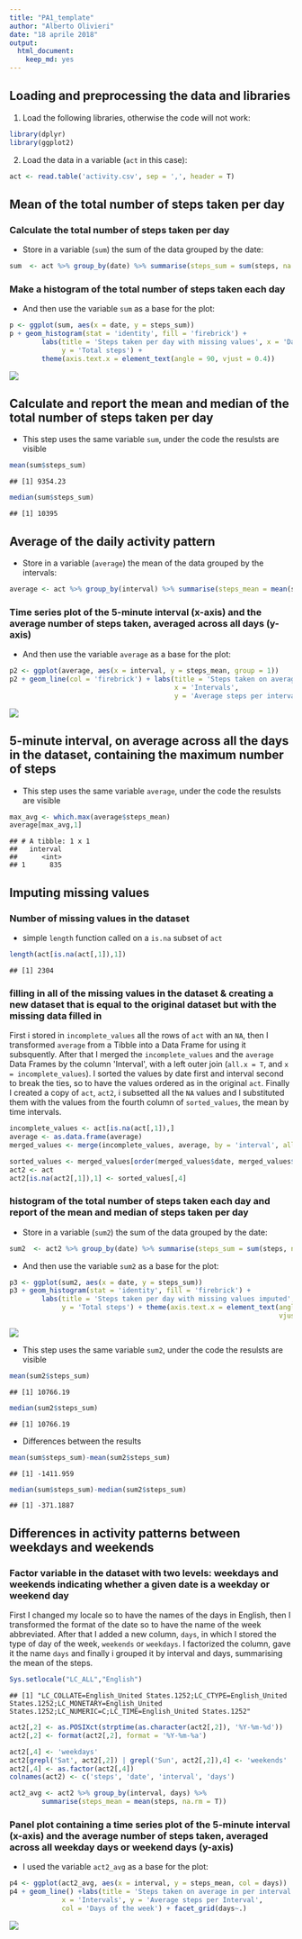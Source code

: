 ```yaml
---
title: "PA1_template"
author: "Alberto Olivieri"
date: "18 aprile 2018"
output:
  html_document:
    keep_md: yes
---
```


## Loading and preprocessing the data and libraries

1. Load the following libraries, otherwise the code will not work:


```r
library(dplyr)
library(ggplot2)
```

2. Load the data in a variable (`act` in this case):


```r
act <- read.table('activity.csv', sep = ',', header = T)
```

## Mean of the total number of steps taken per day

### Calculate the total number of steps taken per day

* Store in a variable (`sum`) the sum of the data grouped by the date:


```r
sum  <- act %>% group_by(date) %>% summarise(steps_sum = sum(steps, na.rm = T))
```

### Make a histogram of the total number of steps taken each day

* And then use the variable `sum` as a base for the plot:


```r
p <- ggplot(sum, aes(x = date, y = steps_sum))
p + geom_histogram(stat = 'identity', fill = 'firebrick') +
        labs(title = 'Steps taken per day with missing values', x = 'Date', 
             y = 'Total steps') +
        theme(axis.text.x = element_text(angle = 90, vjust = 0.4))
```

![](PA1_template_files/figure-html/first_plot-1.png)<!-- -->

## Calculate and report the mean and median of the total number of steps taken per day

* This step uses the same variable `sum`, under the code the resulsts are visible


```r
mean(sum$steps_sum)
```

```
## [1] 9354.23
```

```r
median(sum$steps_sum)
```

```
## [1] 10395
```

## Average of the daily activity pattern

* Store in a variable (`average`) the mean of the data grouped by the intervals:


```r
average <- act %>% group_by(interval) %>% summarise(steps_mean = mean(steps, na.rm = T))
```

### Time series plot of the 5-minute interval (x-axis) and the average number of steps taken, averaged across all days (y-axis)

* And then use the variable `average` as a base for the plot:


```r
p2 <- ggplot(average, aes(x = interval, y = steps_mean, group = 1))
p2 + geom_line(col = 'firebrick') + labs(title = 'Steps taken on average per interval', 
                                         x = 'Intervals',
                                         y = 'Average steps per interval') 
```

![](PA1_template_files/figure-html/second_plot-1.png)<!-- -->

## 5-minute interval, on average across all the days in the dataset, containing the maximum number of steps

* This step uses the same variable `average`, under the code the resulsts are visible


```r
max_avg <- which.max(average$steps_mean)
average[max_avg,1]
```

```
## # A tibble: 1 x 1
##   interval
##      <int>
## 1      835
```

## Imputing missing values

### Number of missing values in the dataset

* simple `length` function called on a `is.na` subset of `act`


```r
length(act[is.na(act[,1]),1])
```

```
## [1] 2304
```

### filling in all of the missing values in the dataset & creating a new dataset that is equal to the original dataset but with the missing data filled in

First i stored in `incomplete_values` all the rows of `act` with an `NA`, then I transformed `average` from a Tibble into a Data Frame for using it subsquently. After that I merged the `incomplete_values` and the `average` Data Frames by the column 'Interval', with a left outer join (`all.x = T`, and `x = incomplete_values`). I sorted the values by date first and interval second to break the ties, so to have the values ordered as in the original `act`. Finally I created a copy of `act`, `act2`, i subsetted all the `NA` values and I substituted them with the values from the fourth column of `sorted_values`, the mean by time intervals.


```r
incomplete_values <- act[is.na(act[,1]),]
average <- as.data.frame(average)
merged_values <- merge(incomplete_values, average, by = 'interval', all.x = T)

sorted_values <- merged_values[order(merged_values$date, merged_values$interval),]
act2 <- act
act2[is.na(act2[,1]),1] <- sorted_values[,4]
```

### histogram of the total number of steps taken each day and report of the mean and median of steps taken per day

* Store in a variable (`sum2`) the sum of the data grouped by the date:


```r
sum2  <- act2 %>% group_by(date) %>% summarise(steps_sum = sum(steps, na.rm = T))
```

* And then use the variable `sum2` as a base for the plot:


```r
p3 <- ggplot(sum2, aes(x = date, y = steps_sum))
p3 + geom_histogram(stat = 'identity', fill = 'firebrick') +
        labs(title = 'Steps taken per day with missing values imputed', x = 'Date',
             y = 'Total steps') + theme(axis.text.x = element_text(angle = 90, 
                                                                   vjust = 0.4))
```

![](PA1_template_files/figure-html/third_plot-1.png)<!-- -->

* This step uses the same variable `sum2`, under the code the resulsts are visible


```r
mean(sum2$steps_sum)
```

```
## [1] 10766.19
```

```r
median(sum2$steps_sum)
```

```
## [1] 10766.19
```

* Differences between the results


```r
mean(sum$steps_sum)-mean(sum2$steps_sum)
```

```
## [1] -1411.959
```

```r
median(sum$steps_sum)-median(sum2$steps_sum)
```

```
## [1] -371.1887
```

## Differences in activity patterns between weekdays and weekends

### Factor variable in the dataset with two levels: weekdays and weekends indicating whether a given date is a weekday or weekend day

First I changed my locale so to have the names of the days in English, then I transformed the format of the date so to have the name of the week abbreviated. After that I added a new column, `days`, in which I stored the type of day of the week, `weekends` or `weekdays`. I factorized the column, gave it the name `days` and finally i grouped it by interval and days, summarising the mean of the steps.


```r
Sys.setlocale("LC_ALL","English")
```

```
## [1] "LC_COLLATE=English_United States.1252;LC_CTYPE=English_United States.1252;LC_MONETARY=English_United States.1252;LC_NUMERIC=C;LC_TIME=English_United States.1252"
```

```r
act2[,2] <- as.POSIXct(strptime(as.character(act2[,2]), '%Y-%m-%d'))
act2[,2] <- format(act2[,2], format = '%Y-%m-%a')

act2[,4] <- 'weekdays'
act2[grepl('Sat', act2[,2]) | grepl('Sun', act2[,2]),4] <- 'weekends'
act2[,4] <- as.factor(act2[,4])
colnames(act2) <- c('steps', 'date', 'interval', 'days')

act2_avg <- act2 %>% group_by(interval, days) %>%
        summarise(steps_mean = mean(steps, na.rm = T))
```

### Panel plot containing a time series plot of the 5-minute interval (x-axis) and the average number of steps taken, averaged across all weekday days or weekend days (y-axis)

* I used the variable `act2_avg` as a base for the plot:


```r
p4 <- ggplot(act2_avg, aes(x = interval, y = steps_mean, col = days))
p4 + geom_line() +labs(title = 'Steps taken on average in per interval', 
             x = 'Intervals', y = 'Average steps per Interval',
             col = 'Days of the week') + facet_grid(days~.)
```

![](PA1_template_files/figure-html/fourth_plot-1.png)<!-- -->
 

